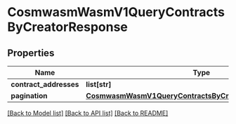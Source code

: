 # CosmwasmWasmV1QueryContractsByCreatorResponse

## Properties
Name | Type | Description | Notes
------------ | ------------- | ------------- | -------------
**contract_addresses** | **list[str]** |  | [optional] 
**pagination** | [**CosmwasmWasmV1QueryContractsByCreatorResponsePagination**](CosmwasmWasmV1QueryContractsByCreatorResponsePagination.md) |  | [optional] 

[[Back to Model list]](../README.md#documentation-for-models) [[Back to API list]](../README.md#documentation-for-api-endpoints) [[Back to README]](../README.md)

